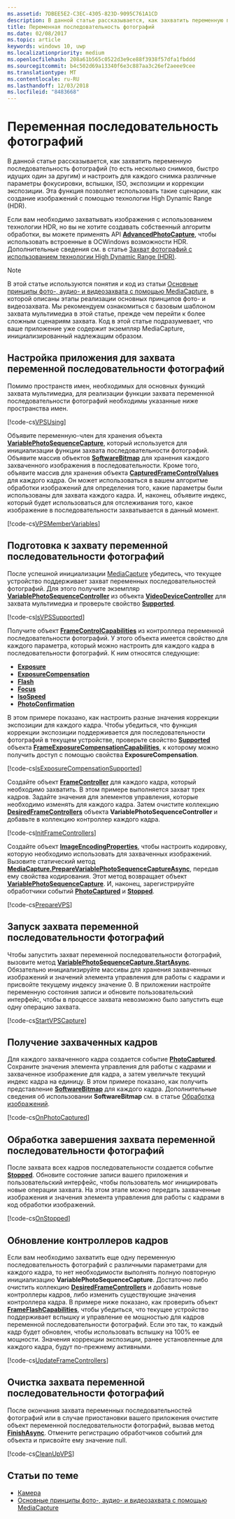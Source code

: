 ```yaml
---
ms.assetid: 7DBEE5E2-C3EC-4305-823D-9095C761A1CD
description: В данной статье рассказывается, как захватить переменную последовательность фотографий (то есть несколько снимков, быстро идущих один за другим) и настроить для каждого снимка различные параметры фокусировки, вспышки, ISO, экспозиции и коррекции экспозиции.
title: Переменная последовательность фотографий
ms.date: 02/08/2017
ms.topic: article
keywords: windows 10, uwp
ms.localizationpriority: medium
ms.openlocfilehash: 208a61b565c0522d3e9ce88f3938f57dfa1fbddd
ms.sourcegitcommit: b4c502d69a13340f6e3c887aa3c26ef2aeee9cee
ms.translationtype: MT
ms.contentlocale: ru-RU
ms.lasthandoff: 12/03/2018
ms.locfileid: "8483668"
---
```

# <a name="variable-photo-sequence"></a>Переменная последовательность фотографий



В данной статье рассказывается, как захватить переменную последовательность фотографий (то есть несколько снимков, быстро идущих один за другим) и настроить для каждого снимка различные параметры фокусировки, вспышки, ISO, экспозиции и коррекции экспозиции. Эта функция позволяет использовать такие сценарии, как создание изображений с помощью технологии High Dynamic Range (HDR).

Если вам необходимо захватывать изображения с использованием технологии HDR, но вы не хотите создавать собственный алгоритм обработки, вы можете применять API [**AdvancedPhotoCapture**](https://msdn.microsoft.com/library/windows/apps/mt181386), чтобы использовать встроенные в ОСWindows возможности HDR. Дополнительные сведения см. в статье [Захват фотографий с использованием технологии High Dynamic Range (HDR)](high-dynamic-range-hdr-photo-capture.md).

> [!NOTE] 
> В этой статье используются понятия и код из статьи [Основные принципы фото-, аудио- и видеозахвата с помощью MediaCapture](basic-photo-video-and-audio-capture-with-MediaCapture.md), в которой описаны этапы реализации основных принципов фото- и видеозахвата. Мы рекомендуем ознакомиться с базовым шаблоном захвата мультимедиа в этой статье, прежде чем перейти к более сложным сценариям захвата. Код в этой статье подразумевает, что ваше приложение уже содержит экземпляр MediaCapture, инициализированный надлежащим образом.

## <a name="set-up-your-app-to-use-variable-photo-sequence-capture"></a>Настройка приложения для захвата переменной последовательности фотографий

Помимо пространств имен, необходимых для основных функций захвата мультимедиа, для реализации функции захвата переменной последовательности фотографий необходимы указанные ниже пространства имен.

[!code-cs[VPSUsing](./code/BasicMediaCaptureWin10/cs/MainPage.xaml.cs#SnippetVPSUsing)]

Объявите переменную-член для хранения объекта [**VariablePhotoSequenceCapture**](https://msdn.microsoft.com/library/windows/apps/dn652564), который используется для инициализации функции захвата последовательности фотографий. Объявите массив объектов [**SoftwareBitmap**](https://msdn.microsoft.com/library/windows/apps/dn887358) для хранения каждого захваченного изображения в последовательности. Кроме того, объявите массив для хранения объекта [**CapturedFrameControlValues**](https://msdn.microsoft.com/library/windows/apps/dn608020) для каждого кадра. Он может использоваться в вашем алгоритме обработки изображений для определения того, какие параметры были использованы для захвата каждого кадра. И, наконец, объявите индекс, который будет использоваться для отслеживания того, какое изображение в последовательности захватывается в данный момент.

[!code-cs[VPSMemberVariables](./code/BasicMediaCaptureWin10/cs/MainPage.xaml.cs#SnippetVPSMemberVariables)]

## <a name="prepare-the-variable-photo-sequence-capture"></a>Подготовка к захвату переменной последовательности фотографий

После успешной инициализации [MediaCapture](capture-photos-and-video-with-mediacapture.md) убедитесь, что текущее устройство поддерживает захват переменных последовательностей фотографий. Для этого получите экземпляр [**VariablePhotoSequenceController**](https://msdn.microsoft.com/library/windows/apps/dn640573) из объекта [**VideoDeviceController**](https://msdn.microsoft.com/library/windows/apps/br226825) для захвата мультимедиа и проверьте свойство [**Supported**](https://msdn.microsoft.com/library/windows/apps/dn640580).

[!code-cs[IsVPSSupported](./code/BasicMediaCaptureWin10/cs/MainPage.xaml.cs#SnippetIsVPSSupported)]

Получите объект [**FrameControlCapabilities**](https://msdn.microsoft.com/library/windows/apps/dn652548) из контроллера переменной последовательности фотографий. У этого объекта имеется свойство для каждого параметра, который можно настроить для каждого кадра в последовательности фотографий. К ним относятся следующие:

-   [**Exposure**](https://msdn.microsoft.com/library/windows/apps/dn652552)
-   [**ExposureCompensation**](https://msdn.microsoft.com/library/windows/apps/dn652560)
-   [**Flash**](https://msdn.microsoft.com/library/windows/apps/dn652566)
-   [**Focus**](https://msdn.microsoft.com/library/windows/apps/dn652570)
-   [**IsoSpeed**](https://msdn.microsoft.com/library/windows/apps/dn652574)
-   [**PhotoConfirmation**](https://msdn.microsoft.com/library/windows/apps/dn652578)

В этом примере показано, как настроить разные значения коррекции экспозиции для каждого кадра. Чтобы убедиться, что функция коррекции экспозиции поддерживается для последовательности фотографий в текущем устройстве, проверьте свойство [**Supported**](https://msdn.microsoft.com/library/windows/apps/dn278905) объекта [**FrameExposureCompensationCapabilities**](https://msdn.microsoft.com/library/windows/apps/dn652628), к которому можно получить доступ с помощью свойства **ExposureCompensation**.

[!code-cs[IsExposureCompensationSupported](./code/BasicMediaCaptureWin10/cs/MainPage.xaml.cs#SnippetIsExposureCompensationSupported)]

Создайте объект [**FrameController**](https://msdn.microsoft.com/library/windows/apps/dn652582) для каждого кадра, который необходимо захватить. В этом примере выполняется захват трех кадров. Задайте значения для элементов управления, которые необходимо изменять для каждого кадра. Затем очистите коллекцию [**DesiredFrameControllers**](https://msdn.microsoft.com/library/windows/apps/dn640574) объекта **VariablePhotoSequenceController** и добавьте в коллекцию контроллер каждого кадра.

[!code-cs[InitFrameControllers](./code/BasicMediaCaptureWin10/cs/MainPage.xaml.cs#SnippetInitFrameControllers)]

Создайте объект [**ImageEncodingProperties**](https://msdn.microsoft.com/library/windows/apps/hh700993), чтобы настроить кодировку, которую необходимо использовать для захваченных изображений. Вызовите статический метод [**MediaCapture.PrepareVariablePhotoSequenceCaptureAsync**](https://msdn.microsoft.com/library/windows/apps/dn608097), передав ему свойства кодирования. Этот метод возвращает объект [**VariablePhotoSequenceCapture**](https://msdn.microsoft.com/library/windows/apps/dn652564). И, наконец, зарегистрируйте обработчики событий [**PhotoCaptured**](https://msdn.microsoft.com/library/windows/apps/dn652573) и [**Stopped**](https://msdn.microsoft.com/library/windows/apps/dn652585).

[!code-cs[PrepareVPS](./code/BasicMediaCaptureWin10/cs/MainPage.xaml.cs#SnippetPrepareVPS)]

## <a name="start-the-variable-photo-sequence-capture"></a>Запуск захвата переменной последовательности фотографий

Чтобы запустить захват переменной последовательности фотографий, вызовите метод [**VariablePhotoSequenceCapture.StartAsync**](https://msdn.microsoft.com/library/windows/apps/dn652577). Обязательно инициализируйте массивы для хранения захваченных изображений и значений элемента управления для работы с кадрами и присвойте текущему индексу значение 0. В приложении настройте переменную состояния записи и обновите пользовательский интерфейс, чтобы в процессе захвата невозможно было запустить еще одну операцию захвата.

[!code-cs[StartVPSCapture](./code/BasicMediaCaptureWin10/cs/MainPage.xaml.cs#SnippetStartVPSCapture)]

## <a name="receive-the-captured-frames"></a>Получение захваченных кадров

Для каждого захваченного кадра создается событие [**PhotoCaptured**](https://msdn.microsoft.com/library/windows/apps/dn652573). Сохраните значения элемента управления для работы с кадрами и захваченное изображение для кадра, а затем увеличьте текущий индекс кадра на единицу. В этом примере показано, как получить представление [**SoftwareBitmap**](https://msdn.microsoft.com/library/windows/apps/dn887358) для каждого кадра. Дополнительные сведения об использовании **SoftwareBitmap** см. в статье [Обработка изображений](imaging.md).

[!code-cs[OnPhotoCaptured](./code/BasicMediaCaptureWin10/cs/MainPage.xaml.cs#SnippetOnPhotoCaptured)]

## <a name="handle-the-completion-of-the-variable-photo-sequence-capture"></a>Обработка завершения захвата переменной последовательности фотографий

После захвата всех кадров последовательности создается событие [**Stopped**](https://msdn.microsoft.com/library/windows/apps/dn652585). Обновите состояние записи вашего приложения и пользовательский интерфейс, чтобы пользователь мог инициировать новые операции захвата. На этом этапе можно передать захваченные изображения и значения элемента управления для работы с кадрами в код обработки изображений.

[!code-cs[OnStopped](./code/BasicMediaCaptureWin10/cs/MainPage.xaml.cs#SnippetOnStopped)]

## <a name="update-frame-controllers"></a>Обновление контроллеров кадров

Если вам необходимо захватить еще одну переменную последовательность фотографий с различными параметрами для каждого кадра, то нет необходимости выполнять полную повторную инициализацию **VariablePhotoSequenceCapture**. Достаточно либо очистить коллекцию [**DesiredFrameControllers**](https://msdn.microsoft.com/library/windows/apps/dn640574) и добавить новые контроллеры кадров, либо изменить существующие значения контроллера кадра. В примере ниже показано, как проверить объект [**FrameFlashCapabilities**](https://msdn.microsoft.com/library/windows/apps/dn652657), чтобы убедиться, что текущее устройство поддерживает вспышку и управление ее мощностью для кадров переменной последовательности фотографий. Если это так, то каждый кадр будет обновлен, чтобы использовать вспышку на 100% ее мощности. Значения коррекции экспозиции, ранее установленные для каждого кадра, будут по-прежнему активными.

[!code-cs[UpdateFrameControllers](./code/BasicMediaCaptureWin10/cs/MainPage.xaml.cs#SnippetUpdateFrameControllers)]

## <a name="clean-up-the-variable-photo-sequence-capture"></a>Очистка захвата переменной последовательности фотографий

После окончания захвата переменных последовательностей фотографий или в случае приостановки вашего приложения очистите объект переменной последовательности фотографий, вызвав метод [**FinishAsync**](https://msdn.microsoft.com/library/windows/apps/dn652569). Отмените регистрацию обработчиков событий для объекта и присвойте ему значение null.

[!code-cs[CleanUpVPS](./code/BasicMediaCaptureWin10/cs/MainPage.xaml.cs#SnippetCleanUpVPS)]

## <a name="related-topics"></a>Статьи по теме

* [Камера](camera.md)
* [Основные принципы фото-, аудио- и видеозахвата с помощью MediaCapture](basic-photo-video-and-audio-capture-with-MediaCapture.md)
 

 





